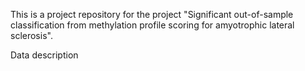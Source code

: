 This is a project repository for the project "Significant out-of-sample classification from methylation profile scoring for amyotrophic lateral sclerosis".

Data description
